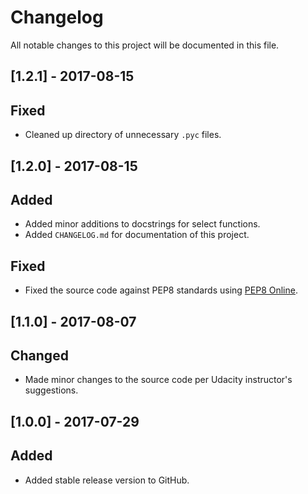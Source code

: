 # Changelog
All notable changes to this project will be documented in this file.

## [1.2.1] - 2017-08-15
## Fixed
- Cleaned up directory of unnecessary `.pyc` files.

## [1.2.0] - 2017-08-15
## Added
- Added minor additions to docstrings for select functions.
- Added `CHANGELOG.md` for documentation of this project.
## Fixed
- Fixed the source code against PEP8 standards using [PEP8 Online](pep8online.com).

## [1.1.0] - 2017-08-07
## Changed
- Made minor changes to the source code per Udacity instructor's suggestions.

## [1.0.0] - 2017-07-29
## Added
- Added stable release version to GitHub.